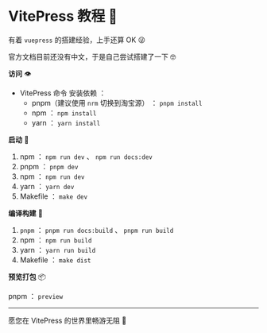 # VitePress 教程 📝

有着 `vuepress` 的搭建经验，上手还算 OK 😜

官方文档目前还没有中文，于是自己尝试搭建了一下 🤓

**访问** 👁️

- VitePress 命令 安装依赖 ：
    - pnpm（建议使用 `nrm` 切换到淘宝源） ： `pnpm install`
    - npm ： `npm install`
    - yarn ： `yarn install`

**启动** 🏃‍

1. npm ： `npm run dev` 、 `npm run docs:dev`
2. pnpm ： `pnpm dev`
3. npm ： `npm run dev`
4. yarn ： `yarn dev`
5. Makefile ： `make dev`

**编译构建** 🔧

1. `pnpm` ： `pnpm run docs:build` 、 `pnpm run build`
2. npm ： `npm run build`
3. yarn ： `yarn run build`
4. Makefile ： `make dist`

**预览打包** 📦

pnpm ： `preview`

---

愿您在 VitePress 的世界里畅游无阻 🚀 